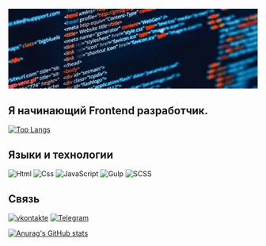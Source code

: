 ![Header](https://github.com/mutaev/mutaev/blob/main/assets/back.gif)


## Я начинающий Frontend разработчик.

[![Top Langs](https://github-readme-stats.vercel.app/api/top-langs/?username=anuraghazra&layout=compact)](https://github.com/anuraghazra/github-readme-stats)



## Языки и технологии 
![Html](https://img.shields.io/badge/-Html-090909?style=for-the-badge&logo=html5&logoColor-47C5FB)
![Css](https://img.shields.io/badge/-Css-090909?style=for-the-badge&logo=CSS3&logoColor-47C5FB)
![JavaScript](https://img.shields.io/badge/-JavaScript-090909?style=for-the-badge&logo=JavaScript&logoColor-47C5FB)
![Gulp](https://img.shields.io/badge/GULP-%23CF4647.svg?style=for-the-badge&logo=gulp&logoColor=white)
![SCSS](https://img.shields.io/badge/SASS-hotpink.svg?style=for-the-badge&logo=SASS&logoColor=white)



                    

## Связь
[![vkontakte](https://img.shields.io/badge/-vkontakte-090909?style=for-the-badge&logo=vk&logoColor-47C5FB)](https://vk.com/id349722072)
[![Telegram](https://img.shields.io/badge/-Telegram-090909?style=for-the-badge&logo=telegram&logoColor-47C5FB)](https://t.me/Mutaev10)


[![Anurag's GitHub stats](https://github-readme-stats.vercel.app/api?username=mutaev&show_icons=true)](https://github.com/anuraghazra/github-readme-stats)


